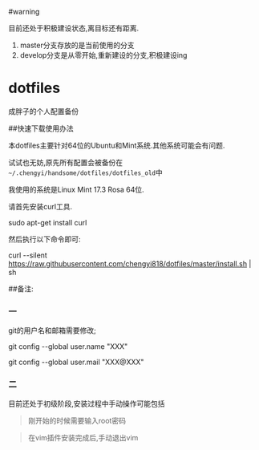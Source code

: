 #warning

目前还处于积极建设状态,离目标还有距离.

1. master分支存放的是当前使用的分支
2. develop分支是从零开始,重新建设的分支,积极建设ing


# dotfiles
成胖子的个人配置备份

##快速下载使用办法

本dotfiles主要针对64位的Ubuntu和Mint系统.其他系统可能会有问题.

试试也无妨,原先所有配置会被备份在`~/.chengyi/handsome/dotfiles/dotfiles_old`中

我使用的系统是Linux Mint 17.3 Rosa 64位.

请首先安装curl工具.

sudo apt-get install curl

然后执行以下命令即可:

curl --silent https://raw.githubusercontent.com/chengyi818/dotfiles/master/install.sh | sh

##备注:

### 一

git的用户名和邮箱需要修改;

git config --global user.name "XXX"

git config --global user.mail "XXX@XXX"

### 二

目前还处于初级阶段,安装过程中手动操作可能包括

> 刚开始的时候需要输入root密码

> 在vim插件安装完成后,手动退出vim
